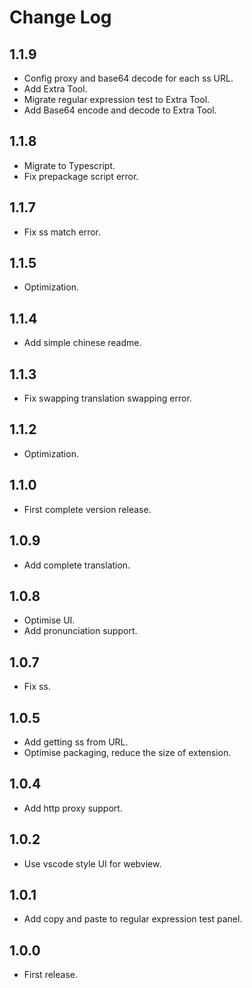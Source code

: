 # Change Log

## 1.1.9
- Config proxy and base64 decode for each ss URL.
- Add Extra Tool.
- Migrate regular expression test to Extra Tool.
- Add Base64 encode and decode to Extra Tool.

## 1.1.8
- Migrate to Typescript.
- Fix prepackage script error.

## 1.1.7
- Fix ss match error.

## 1.1.5
- Optimization.

## 1.1.4
- Add simple chinese readme.

## 1.1.3
- Fix swapping translation swapping error.

## 1.1.2
- Optimization.

## 1.1.0
- First complete version release.

## 1.0.9
- Add complete translation.

## 1.0.8
- Optimise UI.
- Add pronunciation support.

## 1.0.7
- Fix ss.

## 1.0.5
- Add getting ss from URL.
- Optimise packaging, reduce the size of extension.

## 1.0.4
- Add http proxy support.

## 1.0.2
- Use vscode style UI for webview.

## 1.0.1
- Add copy and paste to regular expression test panel.

## 1.0.0
- First release.